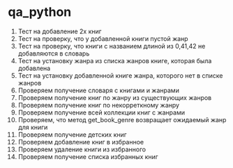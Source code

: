 # qa_python
1. Тест на добавление 2х книг
2. Тест на проверку, что у добавленной книги пустой жанр
3. Тест на проверку, что книги с названием длиной из 0,41,42 не добавляются в словарь
4. Тест на установку жанра из списка жанров книге, которая была добавлена
5. Тест на установку добавленной книге жанра, которого нет в списке жанров
6. Проверяем получение словаря с книгами и жанрами
7. Проверяем получение книг по жанру из существующих жанров
8. Проверяем получение книг по некорреткному жанру
9. Проверяем получение всей коллекции книг с жанрами
10. Проверяем, что метод get_book_genre возвращает ожидаемый жанр для книги
11. Проверяем получение детских книг
12. Проверяем добавление книг в избранное
13. Проверяем удаление книги из избранного
14. Проверяем получение списка избранных книг
